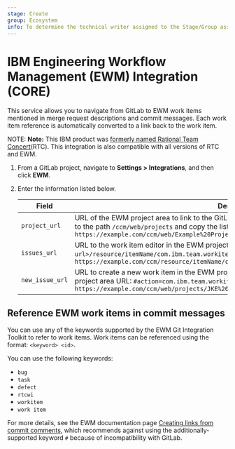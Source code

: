 ```yaml
---
stage: Create
group: Ecosystem
info: To determine the technical writer assigned to the Stage/Group associated with this page, see https://about.gitlab.com/handbook/engineering/ux/technical-writing/#designated-technical-writers
---
```


# IBM Engineering Workflow Management (EWM) Integration **(CORE)**

This service allows you to navigate from GitLab to EWM work items mentioned in merge request descriptions and commit messages. Each work item reference is automatically converted to a link back to the work item.

NOTE: **Note:**
This IBM product was [formerly named Rational Team Concert](https://jazz.net/blog/index.php/2019/04/23/renaming-the-ibm-continuous-engineering-portfolio/)(RTC). This integration is also compatible with all versions of RTC and EWM.

1. From a GitLab project, navigate to **Settings > Integrations**, and then click **EWM**.
1. Enter the information listed below.

   | Field | Description |
   | ----- | ----------- |
   | `project_url` | URL of the EWM project area to link to the GitLab project. To obtain your project area URL, navigate to the path `/ccm/web/projects` and copy the listed project's URL. For example, `https://example.com/ccm/web/Example%20Project` |
   | `issues_url` | URL to the work item editor in the EWM project area. The format is `<your-server-url>/resource/itemName/com.ibm.team.workitem.WorkItem/:id`. For example, `https://example.com/ccm/resource/itemName/com.ibm.team.workitem.WorkItem/:id` |
   | `new_issue_url` | URL to create a new work item in the EWM project area. Append the following fragment to your project area URL: `#action=com.ibm.team.workitem.newWorkItem`. For example, `https://example.com/ccm/web/projects/JKE%20Banking#action=com.ibm.team.workitem.newWorkItem` |

## Reference EWM work items in commit messages

You can use any of the keywords supported by the EWM Git Integration Toolkit to refer to work items. Work items can be referenced using the format: `<keyword> <id>`.

You can use the following keywords:

- `bug`
- `task`
- `defect`
- `rtcwi`
- `workitem`
- `work item`

For more details, see the EWM documentation page [Creating links from commit comments](https://www.ibm.com/support/knowledgecenter/SSYMRC_7.0.0/com.ibm.team.connector.cq.doc/topics/t_creating_links_through_comments.html), which recommends against using the additionally-supported keyword `#` because of incompatibility with GitLab.

